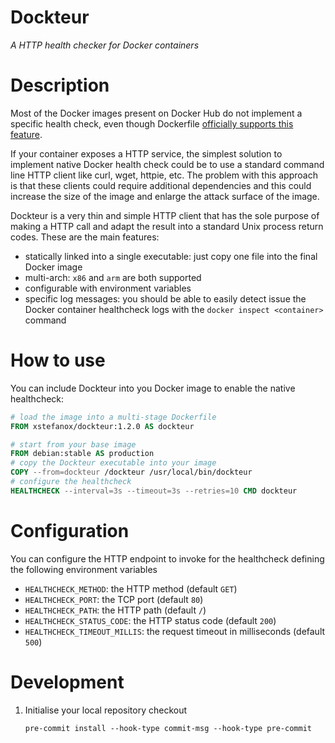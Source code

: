 # Dockteur

_A HTTP health checker for Docker containers_

# Description

Most of the Docker images present on Docker Hub do not implement a specific health check, even though Dockerfile
[officially supports this feature](https://docs.docker.com/engine/reference/builder/#healthcheck).

If your container exposes a HTTP service, the simplest solution to implement native Docker health check could be to
use a standard command line HTTP client like curl, wget, httpie, etc.
The problem with this approach is that these clients could require additional dependencies and this could increase the
size of the image and enlarge the attack surface of the image.

Dockteur is a very thin and simple HTTP client that has the sole purpose of making a HTTP call and adapt the result
into a standard Unix process return codes.
These are the main features:
- statically linked into a single executable: just copy one file into the final Docker image
- multi-arch: `x86` and `arm` are both supported
- configurable with environment variables
- specific log messages: you should be able to easily detect issue the Docker container healthcheck logs with the
  `docker inspect <container>` command

# How to use

You can include Dockteur into you Docker image to enable the native healthcheck:

```dockerfile
# load the image into a multi-stage Dockerfile
FROM xstefanox/dockteur:1.2.0 AS dockteur

# start from your base image
FROM debian:stable AS production
# copy the Dockteur executable into your image
COPY --from=dockteur /dockteur /usr/local/bin/dockteur
# configure the healthcheck
HEALTHCHECK --interval=3s --timeout=3s --retries=10 CMD dockteur
```

# Configuration

You can configure the HTTP endpoint to invoke for the healthcheck defining the following environment variables

* `HEALTHCHECK_METHOD`: the HTTP method (default `GET`)
* `HEALTHCHECK_PORT`: the TCP port (default `80`)
* `HEALTHCHECK_PATH`: the HTTP path (default `/`)
* `HEALTHCHECK_STATUS_CODE`: the HTTP status code (default `200`)
* `HEALTHCHECK_TIMEOUT_MILLIS`: the request timeout in milliseconds (default `500`)

# Development

1. Initialise your local repository checkout

   ```shell
   pre-commit install --hook-type commit-msg --hook-type pre-commit
   ```
